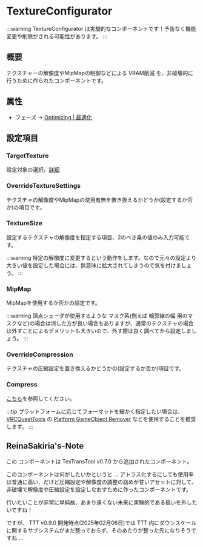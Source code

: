 # TextureConfigurator

:::warning
TextureConfigurator は実験的なコンポーネントです！予告なく機能変更や削除がされる可能性があります。
:::

## 概要

テクスチャーの解像度やMipMapの制御などによる VRAM削減 を、非破壊的に行うために作られたコンポーネントです。

## 属性

- フェーズ -> [Optimizing | 最適化](/docs/Reference/General/ExecutionOrder.md#optimizing--最適化)

## 設定項目

### TargetTexture

設定対象の選択。[詳細](/docs/Reference/Common/TextureSelector)

### OverrideTextureSettings

テクスチャの解像度やMipMapの使用有無を置き換えるかどうか(設定するか否か)の項目です。

### TextureSize

設定するテクスチャの解像度を指定する項目、2のべき乗の値のみ入力可能です。

:::warning
特定の解像度に変更するという動作をします。なので元々の設定より大きい値を設定した場合には、無意味に拡大されてしまうので気を付けましょう。
:::

### MipMap

MipMapを使用するか否かの設定です。

:::warning
頂点シェーダが使用するような マスク系(例えば 輪郭線の幅 用のマスクなど)の場合は消した方が良い場合もありますが、通常のテクスチャの場合は外すことによるデメリットも大きいので、外す際は良く調べてから設定しましょう。
:::

### OverrideCompression

テクスチャの圧縮設定を置き換えるかどうかの(設定するか否か)項目です。

### Compress

[こちら](/docs/Reference/AtlasTexture/TextureFineTuning#compress)を参照してください。

:::tip
プラットフォームに応じてフォーマットを細かく指定したい場合は、[VRCQuestTools](https://kurotu.github.io/VRCQuestTools/ja/) の [Platform GameObject Remover](https://kurotu.github.io/VRCQuestTools/ja/docs/references/components/platform-gameobject-remover/) などを使用することを推奨します。
:::

## ReinaSakiria's-Note

この コンポーネントは TexTransTool v0.7.0 から追加されたコンポーネント。

このコンポーネントは何がしたいかというと ...  アトラス化するにしても使用率は普通に高い、だけど圧縮設定や解像度の調整の詰めが甘いアセットに対して、非破壊で解像度や圧縮設定を設定しなおすために作ったコンポーネントです。

行いたいことが非常に単純故、あまり遠くない未来に実験的である扱いを外したいですね！

ですが、 TTT v0.9.0 開発時点(2025年02月06日)では TTT 内にダウンスケールに関するサブシステムがまだ整っておらず、そのあたりが整った先になりそうですね ...
